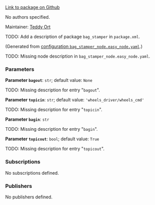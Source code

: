 <div id='bag_stamper-autogenerated' markdown='1'>


<!-- do not edit this file, autogenerated -->

[Link to package on Github](github:org=duckietown,repo=Software,path=f4-devel/bag_stamper,branch=andrea-config)

No authors specified.

Maintainer: [Teddy Ort](mailto:teddy@mit.edu)

TODO: Add a description of package `bag_stamper` in `package.xml`.



</div>

<!-- file start -->

<div id='bag_stamper-bag_stamper_node-autogenerated' markdown='1'>


<!-- do not edit this file, autogenerated -->

(Generated from [configuration `bag_stamper_node.easy_node.yaml`](github:org=duckietown,repo=Software,path=bag_stamper_node.easy_node.yaml,branch=andrea-config).)

TODO: Missing node description in `bag_stamper_node.easy_node.yaml`.

### Parameters 

**Parameter `bagout`**: `str`; default value: `None`

TODO: Missing description for entry "`bagout`".

**Parameter `topicin`**: `str`; default value: `'wheels_driver/wheels_cmd'`

TODO: Missing description for entry "`topicin`".

**Parameter `bagin`**: `str`

TODO: Missing description for entry "`bagin`".

**Parameter `topicout`**: `bool`; default value: `True`

TODO: Missing description for entry "`topicout`".

### Subscriptions 

No subscriptions defined.

### Publishers 

No publishers defined.



</div>